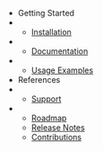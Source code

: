 - <div class="title">Getting Started</div>
- - [<div class="ps-icon ps-icon-download"></div> Installation](installation.md "Installation | skalex")
- - [<div class="ps-icon ps-icon-book-tag"></div>Documentation](documentation.md "Documentation | skalex")
- - [<div class="ps-icon ps-icon-lab"></div> Usage Examples](usage-examples.md "Usage Examples | skalex")
- <div class="title">References</div>
- - [<div class="ps-icon ps-icon-headset"></div> Support](support.md "Support | skalex")
- - [<div class="ps-icon ps-icon-road"></div> Roadmap](roadmap.md "Roadmap | skalex")
  - [<div class="ps-icon ps-icon-organisation"></div> Release Notes](release-notes.md "Release Notes | skalex")
  - [<div class="ps-icon ps-icon-wand"></div> Contributions](contributions.md "Contributions | skalex")
